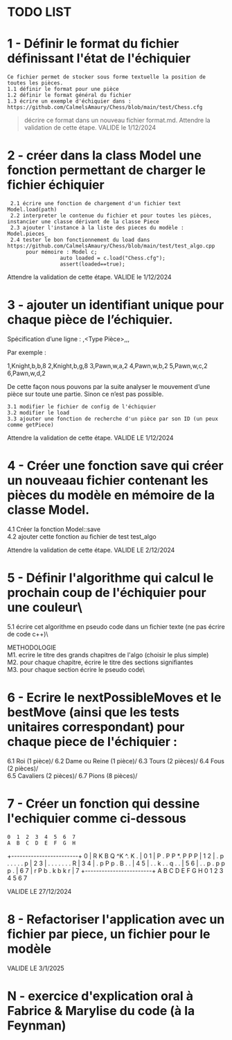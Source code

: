 # TODO LIST

# 1 - Définir le format du fichier définissant l'état de l'échiquier
    Ce fichier permet de stocker sous forme textuelle la position de toutes les pièces.
    1.1 définir le format pour une pièce 
    1.2 définir le format général du fichier
    1.3 écrire un exemple d'échiquier dans : https://github.com/CalmelsAmaury/Chess/blob/main/test/Chess.cfg

 > décrire ce format dans un nouveau fichier format.md.
Attendre la validation de cette étape. VALIDE le 1/12/2024 

# 2 - créer dans la class Model une fonction permettant de charger le fichier échiquier
     2.1 écrire une fonction de chargement d'un fichier text Model.load(path)
     2.2 interpreter le contenue du fichier et pour toutes les pièces, instancier une classe dérivant de la classe Piece
     2.3 ajouter l'instance à la liste des pieces du modèle : Model.pieces_
     2.4 tester le bon fonctionnement du load dans https://github.com/CalmelsAmaury/Chess/blob/main/test/test_algo.cpp
          pour mémoire : Model c;
                     auto loaded = c.load("Chess.cfg");
                     assert(loaded==true);

Attendre la validation de cette étape. VALIDE le 1/12/2024 

# 3 - ajouter un identifiant unique pour chaque pièce de l’échiquier.

Spécification d’une ligne : <id>,<Type Pièce>,<Couleur>,<colonne>,<rang>

Par exemple :

1,Knight,b,b,8
2,Knight,b,g,8
3,Pawn,w,a,2
4,Pawn,w,b,2
5,Pawn,w,c,2
6,Pawn,w,d,2


De cette façon nous pouvons par la suite analyser le mouvement d’une pièce sur toute une partie. Sinon ce n’est pas possible.

    3.1 modifier le fichier de config de l'échiquier
    3.2 modifier le load
    3.3 ajouter une fonction de recherche d'un pièce par son ID (un peux comme getPiece)

Attendre la validation de cette étape. VALIDE LE 1/12/2024

# 4 - Créer une fonction save qui créer un nouveaau fichier contenant les pièces du modèle en mémoire de la classe Model.
  4.1 Créer la fonction Model::save\
  4.2 ajouter cette fonction au fichier de test test_algo

Attendre la validation de cette étape. VALIDE LE 2/12/2024

# 5 - Définir l'algorithme qui calcul le prochain coup de l'échiquier pour une couleur\
  5.1 écrire cet algorithme en pseudo code dans un fichier texte (ne pas écrire de code c++)\

  METHODOLOGIE\
  M1. ecrire le titre des grands chapitres de l'algo (choisir le plus simple)\
  M2. pour chaque chapitre, écrire le titre des sections signifiantes\
  M3. pour chaque section écrire le pseudo code\
  
 

# 6 - Ecrire le nextPossibleMoves et le bestMove (ainsi que les tests unitaires correspondant) pour chaque piece de l'échiquier : 

6.1 Roi (1 pièce)/ 
6.2 Dame ou Reine (1 pièce)/
6.3 Tours (2 pièces)/ 
6.4 Fous (2 pièces)/  
6.5 Cavaliers (2 pièces)/
6.7 Pions (8 pièces)/ 

  
# 7 - Créer un fonction qui dessine l'echiquier comme ci-dessous
 

    0  1  2  3  4  5  6  7
    A  B  C  D  E  F  G  H
  +------------------------+
0 | R  K  B  Q ^K ^.  K  . | 0
1 | P  .  P  P *.  P  P  P | 1
2 | .  p  .  .  .  .  .  p | 2
3 | .  .  .  .  .  .  .  R | 3
4 | .  p  P  p  .  B  .  . | 4
5 | .  .  k  .  .  q  .  . | 5
6 | .  .  p  .  p  p  p  . | 6
7 | r  P  b  .  k  b  k  r | 7
  +------------------------+
    A  B  C  D  E  F  G  H
    0  1  2  3  4  5  6  7

VALIDE LE 27/12/2024

# 8 - Refactoriser l'application avec un fichier par piece, un fichier pour le modèle
VALIDE LE 3/1/2025

# N - exercice d'explication oral à Fabrice & Marylise du code (à la Feynman)

 

